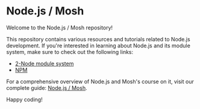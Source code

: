 # Node.js / Mosh

Welcome to the Node.js / Mosh repository!

This repository contains various resources and tutorials related to Node.js development. If you're interested in learning about Node.js and its module system, make sure to check out the following links:

- [2-Node module system](https://www.notion.so/2-Node-module-system-6c334315946e4e009766d1a43eec4742?pvs=21)
- [NPM](https://www.notion.so/NPM-41b5dac5914a4d82819a40f8066204a2?pvs=21)

For a comprehensive overview of Node.js and Mosh's course on it, visit our complete guide: [Node.js / Mosh](https://www.notion.so/Node-js-Mosh-8543747fa9b04dc183d75a226d9f7802?pvs=21).

Happy coding!
